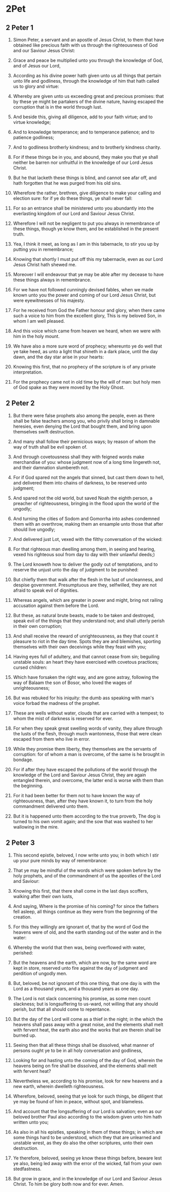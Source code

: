 # 2Pet

## 2 Peter 1

1. Simon Peter, a servant and an apostle of Jesus Christ, to them that have obtained like precious faith with us through the righteousness of God and our Saviour Jesus Christ:

2. Grace and peace be multiplied unto you through the knowledge of God, and of Jesus our Lord,

3. According as his divine power hath given unto us all things that pertain unto life and godliness, through the knowledge of him that hath called us to glory and virtue:

4. Whereby are given unto us exceeding great and precious promises: that by these ye might be partakers of the divine nature, having escaped the corruption that is in the world through lust.

5. And beside this, giving all diligence, add to your faith virtue; and to virtue knowledge;

6. And to knowledge temperance; and to temperance patience; and to patience godliness;

7. And to godliness brotherly kindness; and to brotherly kindness charity.

8. For if these things be in you, and abound, they make you that ye shall neither be barren nor unfruitful in the knowledge of our Lord Jesus Christ.

9. But he that lacketh these things is blind, and cannot see afar off, and hath forgotten that he was purged from his old sins.

10. Wherefore the rather, brethren, give diligence to make your calling and election sure: for if ye do these things, ye shall never fall:

11. For so an entrance shall be ministered unto you abundantly into the everlasting kingdom of our Lord and Saviour Jesus Christ.

12. Wherefore I will not be negligent to put you always in remembrance of these things, though ye know them, and be established in the present truth.

13. Yea, I think it meet, as long as I am in this tabernacle, to stir you up by putting you in remembrance;

14. Knowing that shortly I must put off this my tabernacle, even as our Lord Jesus Christ hath shewed me.

15. Moreover I will endeavour that ye may be able after my decease to have these things always in remembrance.

16. For we have not followed cunningly devised fables, when we made known unto you the power and coming of our Lord Jesus Christ, but were eyewitnesses of his majesty.

17. For he received from God the Father honour and glory, when there came such a voice to him from the excellent glory, This is my beloved Son, in whom I am well pleased.

18. And this voice which came from heaven we heard, when we were with him in the holy mount.

19. We have also a more sure word of prophecy; whereunto ye do well that ye take heed, as unto a light that shineth in a dark place, until the day dawn, and the day star arise in your hearts:

20. Knowing this first, that no prophecy of the scripture is of any private interpretation.

21. For the prophecy came not in old time by the will of man: but holy men of God spake as they were moved by the Holy Ghost.

## 2 Peter 2

1. But there were false prophets also among the people, even as there shall be false teachers among you, who privily shall bring in damnable heresies, even denying the Lord that bought them, and bring upon themselves swift destruction.

2. And many shall follow their pernicious ways; by reason of whom the way of truth shall be evil spoken of.

3. And through covetousness shall they with feigned words make merchandise of you: whose judgment now of a long time lingereth not, and their damnation slumbereth not.

4. For if God spared not the angels that sinned, but cast them down to hell, and delivered them into chains of darkness, to be reserved unto judgment;

5. And spared not the old world, but saved Noah the eighth person, a preacher of righteousness, bringing in the flood upon the world of the ungodly;

6. And turning the cities of Sodom and Gomorrha into ashes condemned them with an overthrow, making them an ensample unto those that after should live ungodly;

7. And delivered just Lot, vexed with the filthy conversation of the wicked:

8. For that righteous man dwelling among them, in seeing and hearing, vexed his righteous soul from day to day with their unlawful deeds;)

9. The Lord knoweth how to deliver the godly out of temptations, and to reserve the unjust unto the day of judgment to be punished:

10. But chiefly them that walk after the flesh in the lust of uncleanness, and despise government. Presumptuous are they, selfwilled, they are not afraid to speak evil of dignities.

11. Whereas angels, which are greater in power and might, bring not railing accusation against them before the Lord.

12. But these, as natural brute beasts, made to be taken and destroyed, speak evil of the things that they understand not; and shall utterly perish in their own corruption;

13. And shall receive the reward of unrighteousness, as they that count it pleasure to riot in the day time. Spots they are and blemishes, sporting themselves with their own deceivings while they feast with you;

14. Having eyes full of adultery, and that cannot cease from sin; beguiling unstable souls: an heart they have exercised with covetous practices; cursed children:

15. Which have forsaken the right way, and are gone astray, following the way of Balaam the son of Bosor, who loved the wages of unrighteousness;

16. But was rebuked for his iniquity: the dumb ass speaking with man's voice forbad the madness of the prophet.

17. These are wells without water, clouds that are carried with a tempest; to whom the mist of darkness is reserved for ever.

18. For when they speak great swelling words of vanity, they allure through the lusts of the flesh, through much wantonness, those that were clean escaped from them who live in error.

19. While they promise them liberty, they themselves are the servants of corruption: for of whom a man is overcome, of the same is he brought in bondage.

20. For if after they have escaped the pollutions of the world through the knowledge of the Lord and Saviour Jesus Christ, they are again entangled therein, and overcome, the latter end is worse with them than the beginning.

21. For it had been better for them not to have known the way of righteousness, than, after they have known it, to turn from the holy commandment delivered unto them.

22. But it is happened unto them according to the true proverb, The dog is turned to his own vomit again; and the sow that was washed to her wallowing in the mire.

## 2 Peter 3

1. This second epistle, beloved, I now write unto you; in both which I stir up your pure minds by way of remembrance:

2. That ye may be mindful of the words which were spoken before by the holy prophets, and of the commandment of us the apostles of the Lord and Saviour:

3. Knowing this first, that there shall come in the last days scoffers, walking after their own lusts,

4. And saying, Where is the promise of his coming? for since the fathers fell asleep, all things continue as they were from the beginning of the creation.

5. For this they willingly are ignorant of, that by the word of God the heavens were of old, and the earth standing out of the water and in the water:

6. Whereby the world that then was, being overflowed with water, perished:

7. But the heavens and the earth, which are now, by the same word are kept in store, reserved unto fire against the day of judgment and perdition of ungodly men.

8. But, beloved, be not ignorant of this one thing, that one day is with the Lord as a thousand years, and a thousand years as one day.

9. The Lord is not slack concerning his promise, as some men count slackness; but is longsuffering to us-ward, not willing that any should perish, but that all should come to repentance.

10. But the day of the Lord will come as a thief in the night; in the which the heavens shall pass away with a great noise, and the elements shall melt with fervent heat, the earth also and the works that are therein shall be burned up.

11. Seeing then that all these things shall be dissolved, what manner of persons ought ye to be in all holy conversation and godliness,

12. Looking for and hasting unto the coming of the day of God, wherein the heavens being on fire shall be dissolved, and the elements shall melt with fervent heat?

13. Nevertheless we, according to his promise, look for new heavens and a new earth, wherein dwelleth righteousness.

14. Wherefore, beloved, seeing that ye look for such things, be diligent that ye may be found of him in peace, without spot, and blameless.

15. And account that the longsuffering of our Lord is salvation; even as our beloved brother Paul also according to the wisdom given unto him hath written unto you;

16. As also in all his epistles, speaking in them of these things; in which are some things hard to be understood, which they that are unlearned and unstable wrest, as they do also the other scriptures, unto their own destruction.

17. Ye therefore, beloved, seeing ye know these things before, beware lest ye also, being led away with the error of the wicked, fall from your own stedfastness.

18. But grow in grace, and in the knowledge of our Lord and Saviour Jesus Christ. To him be glory both now and for ever. Amen.

